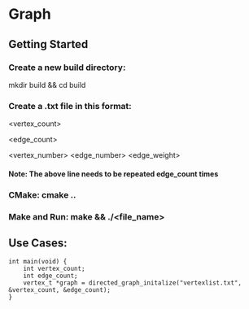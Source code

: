 # Graph
## Getting Started

### Create a new build directory: 

mkdir build && cd build

### Create a .txt file in this format:

<vertex_count>

<edge_count>

<vertex_number> <edge_number> <edge_weight>

#### Note: The above line needs to be repeated edge_count times

### CMake: cmake ..

### Make and Run: make && ./<file_name>


## Use Cases:

```
int main(void) {
    int vertex_count;
    int edge_count;
    vertex_t *graph = directed_graph_initalize("vertexlist.txt", &vertex_count, &edge_count);
}
```